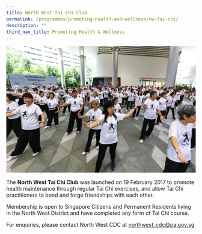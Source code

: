 ```yaml
---
title: North West Tai Chi Club
permalink: /programmes/promoting-health-and-wellness/nw-tai-chi/
description: ""
third_nav_title: Promoting Health & Wellness
---
```

<meta name="description" content="North West Tai Chi Club">


![](/images/Programmes/Promoting%20Health%20and%20Wellness/IMG_0134.jpg)

The **North West Tai Chi Club** was launched on 19 February 2017 to promote health maintenance through regular Tai Chi exercises, and allow Tai Chi practitioners to bond and forge friendships with each other.  
  
Membership is open to Singapore Citizens and Permanent Residents living in the North West District and have completed any form of Tai Chi course.

 For enquiries, please contact North West CDC at [northwest\_cdc@pa.gov.sg](mailto:northwest_cdc@pa.gov.sg)
